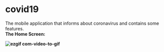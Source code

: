 # covid19
  The mobile application that informs about coronavirus and contains some features.
  <br>
    <b>The Home Screen:<b>
  <br>

![ezgif com-video-to-gif](https://user-images.githubusercontent.com/57998586/88695252-4bcfa900-d10a-11ea-971d-60ea4d16a313.gif)

